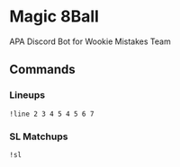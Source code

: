 # Magic 8Ball
APA Discord Bot for Wookie Mistakes Team
## Commands
### Lineups
`!line 2 3 4 5 4 5 6 7`
### SL Matchups
`!sl`

